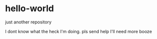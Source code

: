 # hello-world
just another repository

I dont know what the heck I'm doing. pls send help 
I'll need more booze
